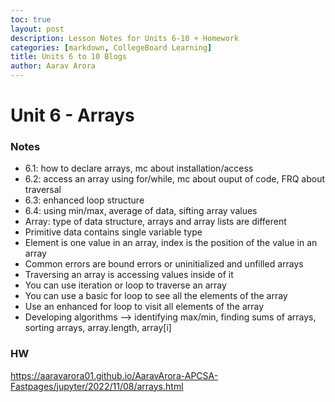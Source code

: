 ```yaml
---
toc: true
layout: post
description: Lesson Notes for Units 6-10 + Homework
categories: [markdown, CollegeBoard Learning]
title: Units 6 to 10 Blogs
author: Aarav Arora
---
```


# Unit 6 - Arrays #

### Notes ###

- 6.1: how to declare arrays, mc about installation/access
- 6.2: access an array using for/while, mc about ouput of code, FRQ about traversal
- 6.3: enhanced loop structure
- 6.4: using min/max, average of data, sifting array values
- Array: type of data structure, arrays and array lists are different
- Primitive data contains single variable type
- Element is one value in an array, index is the position of the value in an array
- Common errors are bound errors or uninitialized and unfilled arrays
- Traversing an array is accessing values inside of it
- You can use iteration or loop to traverse an array
- You can use a basic for loop to see all the elements of the array
- Use an enhanced for loop to visit all elements of the array
- Developing algorithms --> identifying max/min, finding sums of arrays, sorting arrays, array.length, array[i]


### HW ###

https://aaravarora01.github.io/AaravArora-APCSA-Fastpages/jupyter/2022/11/08/arrays.html